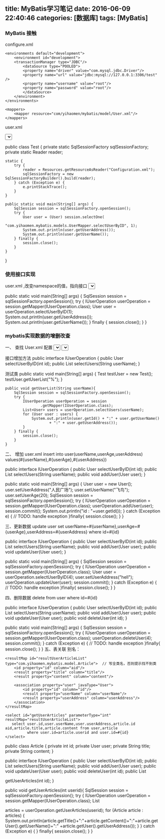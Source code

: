 title: MyBatis学习笔记
date: 2016-06-09 22:40:46
categories: [数据库]
tags: [MyBatis]
---
### MyBatis 接触
configure.xml

<?xml version="1.0" encoding="UTF-8"?>
<!DOCTYPE configuration PUBLIC "-//mybatis.org//DTD Config 3.0//EN"
"http://mybatis.org/dtd/mybatis-3-config.dtd">
<configuration>
    <typeAliases>
        <typeAlias alias="User" type="com.yihaomen.mybatis.model.User"/>
    </typeAliases>

    <environments default="development">
        <environment id="development">
        <transactionManager type="JDBC"/>
            <dataSource type="POOLED">
            <property name="driver" value="com.mysql.jdbc.Driver"/>
            <property name="url" value="jdbc:mysql://127.0.0.1:3306/test" />
            <property name="username" value="root"/>
            <property name="password" value="root"/>
            </dataSource>
        </environment>
    </environments>

    <mappers>
        <mapper resource="com/yihaomen/mybatis/model/User.xml"/>
    </mappers>
</configuration>

user.xml

<mapper namespace="com.yihaomen.mybatis.models.UserMapper">
    <select id="selectUserByID" parameterType="int" resultType="User">
        select * from `user` where id = #{id}
    </select>
</mapper>


public class Test {
	private static SqlSessionFactory sqlSessionFactory;
	private static Reader reader;

	static {
		try {
			reader = Resources.getResourceAsReader("Configuration.xml");
			sqlSessionFactory = new SqlSessionFactoryBuilder().build(reader);
		} catch (Exception e) {
			e.printStackTrace();
		}
	}

	public static void main(String[] args) {
		SqlSession session = sqlSessionFactory.openSession();
		try {
			User user = (User) session.selectOne(
					"com.yihaomen.mybatis.models.UserMapper.selectUserByID", 1);
			System.out.println(user.getUserAddress());
			System.out.println(user.getUserName());
		} finally {
			session.close();
		}
	}
}

### 使用接口实现
user.xml ,改变namespace的值，指向接口
<mapper namespace="com.yihaomen.mybatis.inter.IUserOperation">
    <select id="selectUserByID" parameterType="int" resultType="User">
        select * from `user` where id = #{id}
    </select>
</mapper>

public static void main(String[] args) {
		SqlSession session = sqlSessionFactory.openSession();
		try {
			IUserOperation userOperation = session.getMapper(IUserOperation.class);
			User user = userOperation.selectUserByID(1);
			System.out.println(user.getUserAddress());
			System.out.println(user.getUserName());
		} finally {
			session.close();
		}
	}

### mybatis实现数据的增删改查
一、 查找
User.xml 配置
<mapper namespace="com.yihaomen.mybatis.inter.IUserOperation">
    <select id="selectUserByID" parameterType="int" resultType="User">
        select * from `user` where id = #{id}
    </select>
    <resultMap type="User" id="resultListUser">
        <id column="id" property="id" />
        <result column="userName" property="userName" />
        <result column="userAge" property="userAge" />
        <result column="userAddress" property="userAddress" />
    </resultMap>
    <select id="selectUsers" parameterType="string" resultMap="resultListUser">
        select * from user where userName like #{userName}
    </select>
</mapper>

接口增加方法
public interface IUserOperation {
	public User selectUserByID(int id);
	public List<User> selectUsers(String userName);
}

测试类
	public static void main(String[] args) {
		Test testUser = new Test();
		testUser.getUserList("%");
	}

	public void getUserList(String userName){
		SqlSession session = sqlSessionFactory.openSession();
		try {
			IUserOperation userOperation = session
					.getMapper(IUserOperation.class);
			List<User> users = userOperation.selectUsers(userName);
			for (User user : users) {
				System.out.println(user.getId() + ":" + user.getUserName()
						+ ":" + user.getUserAddress());
			}
		} finally {
			session.close();
		}
	}

二、 增加
user.xml
<insert id="addUser" parameterType="User"
        useGeneratedKeys="true" keyProperty="id">
        insert into user(userName,userAge,userAddress)
             values(#{userName},#{userAge},#{userAddress})
</insert>

public interface IUserOperation {
	public User selectUserByID(int id);
	public List<User> selectUsers(String userName);
	public void addUser(User user);
}

public static void main(String[] args) {
		User user = new User();
		user.setUserAddress("人民广场");
		user.setUserName("飞鸟");
		user.setUserAge(20);
		SqlSession session = sqlSessionFactory.openSession();
		try {
			IUserOperation userOperation = session.getMapper(IUserOperation.class);
			userOperation.addUser(user);
			session.commit();
			System.out.println("id : "+user.getId());
		} catch (Exception e) {
			// TODO: handle exception
		}finally{
			session.close();
		}
	}

三、更新数据
<update id="updateUser" parameterType="User" >
        update user set userName=#{userName},userAge=#{userAge},userAddress=#{userAddress} where id=#{id}
</update>

public interface IUserOperation {
	public User selectUserByID(int id);
	public List<User> selectUsers(String userName);
	public void addUser(User user);
	public void updateUser(User user);
}

public static void main(String[] args) {
		SqlSession session = sqlSessionFactory.openSession();
		try {
			IUserOperation userOperation = session.getMapper(IUserOperation.class);
			User user = userOperation.selectUserByID(4);
			user.setUserAddress("hell");
			userOperation.updateUser(user);
			session.commit();
		} catch (Exception e) {
			// TODO: handle exception
		}finally{
			session.close();
		}
	}

四、删除数据
 <delete id="deleteUser" parameterType="int">
    	delete from user where id=#{id}
 </delete>

 public interface IUserOperation {
	public User selectUserByID(int id);
	public List<User> selectUsers(String userName);
	public void addUser(User user);
	public void updateUser(User user);
	public void deleteUser(int id);
}

public static void main(String[] args) {
		SqlSession session = sqlSessionFactory.openSession();
		try {
			IUserOperation userOperation = session.getMapper(IUserOperation.class);
			userOperation.deleteUser(4);
			session.commit();
		} catch (Exception e) {
			// TODO: handle exception
		}finally{
			session.close();
		}
	}
五、表关联
	别名：
	<typeAliases>
		<typeAlias alias="Article" type="com.yihaomen.mybatis.model.Article"/>
	</typeAliases>

	<resultMap id="resultUserArticleList" type="com.yihaomen.mybatis.model.Article">  // 写全类名，否则提示找不到类
    	<id property="id" column="aid"/>
    	<result property="title" column="title"/>
    	<result property="content" column="content"/>

    	<association property="user" javaType="User">
    		<id property="id" column="id"/>
    		<result property="userName" column="userName"/>
    		<result property="userAddress" column="userAddress"/>
    	</association>
    </resultMap>

    <select id="getUserArticles" parameterType="int" resultMap="resultUserArticleList">
       select user.id,user.userName,user.userAddress,article.id aid,article.title,article.content from user,article
              where user.id=article.userid and user.id=#{id}
    </select>

public class Article {
	private int id;
    private User user;
    private String title;
    private String content;
}

public interface IUserOperation {
	public User selectUserByID(int id);
	public List<User> selectUsers(String userName);
	public void addUser(User user);
	public void updateUser(User user);
	public void deleteUser(int id);
	public List<Article> getUserArticles(int id);
}

public void getUserArticles(int userid){
		SqlSession session = sqlSessionFactory.openSession();
		try {
			IUserOperation userOperation = session.getMapper(IUserOperation.class);
			List<Article> articles = userOperation.getUserArticles(userid);
			for (Article article : articles) {
				System.out.println(article.getTitle()+":"+article.getContent()+":"+article.getUser().getUserName()+":"
						+article.getUser().getUserAddress());
			}
		} catch (Exception e) {
		} finally{
			session.close();
		}
	}


